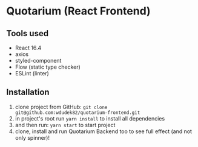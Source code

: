 # Quotarium (React Frontend)

## Tools used
* React 16.4
* axios
* styled-component
* Flow (static type checker)
* ESLint (linter)

## Installation
1. clone project from GitHub:
```git clone git@github.com:wdudek82/quotarium-frontend.git```
2. in project's root run ```yarn install``` to install all dependencies
3. and then run: ```yarn start``` to start project
4. clone, install and run Quotarium Backend too to see full effect (and not only spinner)!
